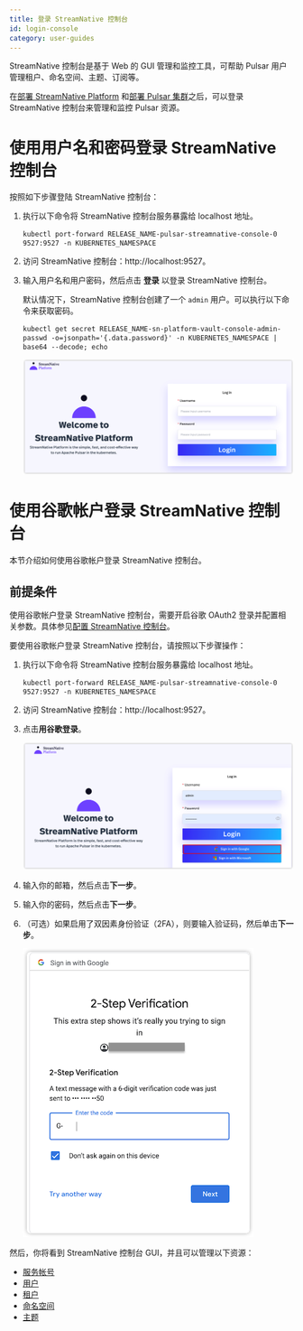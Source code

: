 ```yaml
---
title: 登录 StreamNative 控制台
id: login-console
category: user-guides
---
```


StreamNative 控制台是基于 Web 的 GUI 管理和监控工具，可帮助 Pulsar 用户管理租户、命名空间、主题、订阅等。

在[部署 StreamNative Platform](/operator-guides/deploy/sn-deploy.md) 和[部署 Pulsar 集群](/operator-guides/deploy/sn-deploy.md#部署-pulsar-集群)之后，可以登录 StreamNative 控制台来管理和监控 Pulsar 资源。

# 使用用户名和密码登录 StreamNative 控制台

按照如下步骤登陆 StreamNative 控制台：

1. 执行以下命令将 StreamNative 控制台服务暴露给 localhost 地址。

   ```
   kubectl port-forward RELEASE_NAME-pulsar-streamnative-console-0 9527:9527 -n KUBERNETES_NAMESPACE
   ```

2. 访问 StreamNative 控制台：http://localhost:9527。

3. 输入用户名和用户密码，然后点击 **登录** 以登录 StreamNative 控制台。

   默认情况下，StreamNative 控制台创建了一个 `admin` 用户。可以执行以下命令来获取密码。

   ```
   kubectl get secret RELEASE_NAME-sn-platform-vault-console-admin-passwd -o=jsonpath='{.data.password}' -n KUBERNETES_NAMESPACE | base64 --decode; echo
   ```

   ![](../../../image/log-in-console.png)

# 使用谷歌帐户登录 StreamNative 控制台

本节介绍如何使用谷歌帐户登录 StreamNative 控制台。

## 前提条件

使用谷歌帐户登录 StreamNative 控制台，需要开启谷歌 OAuth2 登录并配置相关参数。具体参见[配置 StreamNative 控制台](/operator-guides/configure/streamnative-console.md)。

要使用谷歌帐户登录 StreamNative 控制台，请按照以下步骤操作：

1. 执行以下命令将 StreamNative 控制台服务暴露给 localhost 地址。

   ```
   kubectl port-forward RELEASE_NAME-pulsar-streamnative-console-0 9527:9527 -n KUBERNETES_NAMESPACE
   ```

2. 访问 StreamNative 控制台：http://localhost:9527。

3. 点击**用谷歌登录**。

   ![](../../../image/google-login.png)

4. 输入你的邮箱，然后点击**下一步**。

5. 输入你的密码，然后点击**下一步**。

6. （可选）如果启用了双因素身份验证（2FA），则要输入验证码，然后单击**下一步**。

   ![](../../../image/verification-code.png)

然后，你将看到 StreamNative 控制台 GUI，并且可以管理以下资源：

- [服务帐号](/user-guides/admin/work-with-service-accounts.md)
- [用户](/user-guides/admin/work-with-users.md)
- [租户](/user-guides/admin/work-with-tenants.md)
- [命名空间](/user-guides/admin/work-with-namespaces.md)
- [主题](/user-guides/admin/work-with-topics.md)
